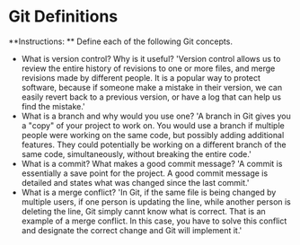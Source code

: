 # Git Definitions

**Instructions: ** Define each of the following Git concepts.

* What is version control?  Why is it useful?
'Version control allows us to review the entire history of revisions to 
one or more files, and merge revisions made by different people. It is a 
popular way to protect software, because if someone make a mistake in their
version, we can easily revert back to a previous version, or have a log that 
can help us find the mistake.'
* What is a branch and why would you use one?
'A branch in Git gives you a "copy" of your project to work on. You would use
a branch if multiple people were working on the same code, but possibly adding
additional features. They could potentially be working on a different branch
of the same code, simultaneously, without breaking the entire code.'
* What is a commit? What makes a good commit message?
'A commit is essentially a save point for the project. A good commit message
is detailed and states what was changed since the last commit.'
* What is a merge conflict?
'In Git, if the same file is being changed by multiple users, if
one person is updating the line, while another person is deleting the line,
Git simply cannt know what is correct. That is an example of a merge conflict.
In this case, you have to solve this conflict and designate the correct change
and Git will implement it.'